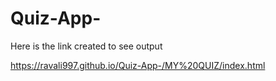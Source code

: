 # Quiz-App-
Here is the link created to see output

https://ravali997.github.io/Quiz-App-/MY%20QUIZ/index.html
